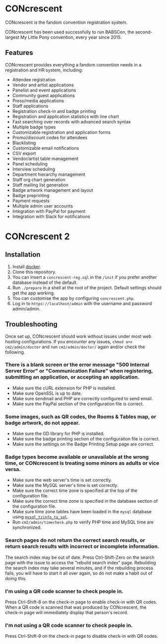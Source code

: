 # CONcrescent
CONcrescent is the fandom convention registration system.

CONcrescent has been used successfully to run BABSCon, the second-largest My Little Pony convention, every year since 2015.

## Features
CONcrescent provides everything a fandom convention needs in a registration and HR system, including:
*   Attendee registration
*   Vendor and artist applications
*   Panelist and event applications
*   Community guest applications
*   Press/media applications
*   Staff applications
*   Registration check-in and badge printing
*   Registration and application statistics with line chart
*   Fast searching over records with advanced search syntax
*   Multiple badge types
*   Customizable registration and application forms
*   Promo/discount codes for attendees
*   Blacklisting
*   Customizable email notifications
*   CSV export
*   Vendor/artist table management
*   Panel scheduling
*   Interview scheduling
*   Department hierarchy management
*   Staff org chart generation
*   Staff mailing list generation
*   Badge artwork management and layout
*   Badge preprinting
*   Payment requests
*   Multiple admin user accounts
*   Integration with PayPal for payment
*   Integration with Slack for notifications

# CONcrescent 2

## Installation
1. Install [docker](https://docs.docker.com/engine/install/).
2. Clone this repository.
3. You can insert a `concrescent-reg.sql` in the `/init` if you prefer another database instead of the default.
4. Run `./prepare` in a shell at the root of the project. Default settings should get the app working.
5. You can customise the app by configuring `concrescent.php`.
6. Log in to `https://localhost/admin` with the username and password admin/admin.

## Troubleshooting
Once set up, CONcrescent should work without issues under most web hosting configurations.
If you encounter any issues, `chmod a+x cm2/admin/doctor` and run `cm2/admin/doctor/` again
and/or check the following.

### There is a blank screen or the error message "500 Internal Server Error" or "Communication Failure" when registering, submitting an application, or accepting an application.
*   Make sure the cURL extension for PHP is installed.
*   Make sure OpenSSL is up to date.
*   Make sure sendmail and PHP are correctly configured to send email.
*   Make sure the PayPal section of the configuration file is correct.

### Some images, such as QR codes, the Rooms & Tables map, or badge artwork, do not appear.
*   Make sure the GD library for PHP is installed.
*   Make sure the badge printing section of the configuration file is correct.
*   Make sure the settings on the Badge Printing Setup page are correct.

### Badge types become available or unavailable at the wrong time, or CONcrescent is treating some minors as adults or vice versa.
*   Make sure the web server's time is set correctly.
*   Make sure the MySQL server's time is set correctly.
*   Make sure the correct time zone is specified at the top of the configuration file.
*   Make sure the correct time zone is specified in the database section of the configuration file.
*   Make sure time zone tables have been loaded in the `mysql` database using [`mysql_tzinfo_to_sql`](https://dev.mysql.com/doc/refman/5.7/en/mysql-tzinfo-to-sql.html).
*   Run `cm2/admin/timecheck.php` to verify PHP time and MySQL time are synchronized.

### Search pages do not return the correct search results, or return search results with incorrect or incomplete information.
The search index may be out of date. Press Ctrl-Shift-Zero on the search page with the issue to access the "rebuild search index" page. Rebuilding the search index may take several minutes, and if the rebuilding process fails, you will have to start it all over again, so do not make a habit out of doing this.

### I'm using a QR code scanner to check people in.
Press Ctrl-Shift-8 on the check-in page to enable check-in with QR codes. When a QR code is scanned that was produced by CONcrescent, the check-in page will immediately display that person's record.

### I'm not using a QR code scanner to check people in.
Press Ctrl-Shift-9 on the check-in page to disable check-in with QR codes.
